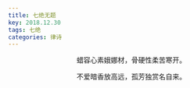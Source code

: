 ```yaml
---
title: 七绝无题
key: 2018.12.30
tags: 七绝
categories: 律诗
---
```


<p align="center">蜡容心素娥娜材，骨硬性柔苦寒开。
</p>
<p align="center">不爱暗香放高远，孤芳独赏名自来。
</p>
